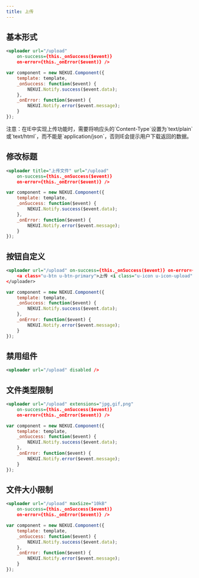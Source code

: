 ```yaml
---
title: 上传
---
```


## 基本形式

<div class="m-example"></div>

```xml
<uploader url="/upload"
    on-success={this._onSuccess($event)}
    on-error={this._onError($event)} />
```

```javascript
var component = new NEKUI.Component({
    template: template,
    _onSuccess: function($event) {
        NEKUI.Notify.success($event.data);
    },
    _onError: function($event) {
        NEKUI.Notify.error($event.message);
    }
});
```

<div class="u-message u-message-warning">
    <i class="message_icon u-icon u-icon-warning-circle"></i> 注意：在IE中实现上传功能时，需要将响应头的`Content-Type`设置为`text/plain`或`text/html`，而不能是`application/json`，否则IE会提示用户下载返回的数据。
</div>

## 修改标题

<div class="m-example"></div>

```xml
<uploader title="上传文件" url="/upload"
    on-success={this._onSuccess($event)}
    on-error={this._onError($event)} />
```

```javascript
var component = new NEKUI.Component({
    template: template,
    _onSuccess: function($event) {
        NEKUI.Notify.success($event.data);
    },
    _onError: function($event) {
        NEKUI.Notify.error($event.message);
    }
});
```

## 按钮自定义

<div class="m-example"></div>

```xml
<uploader url="/upload" on-success={this._onSuccess($event)} on-error={this._onError($event)}>
    <a class="u-btn u-btn-primary">上传 <i class="u-icon u-icon-upload"></i></a>
</uploader>
```

```javascript
var component = new NEKUI.Component({
    template: template,
    _onSuccess: function($event) {
        NEKUI.Notify.success($event.data);
    },
    _onError: function($event) {
        NEKUI.Notify.error($event.message);
    }
});
```

## 禁用组件

<div class="m-example"></div>

```xml
<uploader url="/upload" disabled />
```

## 文件类型限制

<div class="m-example"></div>

```xml
<uploader url="/upload" extensions="jpg,gif,png"
    on-success={this._onSuccess($event)}
    on-error={this._onError($event)} />
```

```javascript
var component = new NEKUI.Component({
    template: template,
    _onSuccess: function($event) {
        NEKUI.Notify.success($event.data);
    },
    _onError: function($event) {
        NEKUI.Notify.error($event.message);
    }
});
```

## 文件大小限制

<div class="m-example"></div>

```xml
<uploader url="/upload" maxSize="10kB"
    on-success={this._onSuccess($event)}
    on-error={this._onError($event)} />
```

```javascript
var component = new NEKUI.Component({
    template: template,
    _onSuccess: function($event) {
        NEKUI.Notify.success($event.data);
    },
    _onError: function($event) {
        NEKUI.Notify.error($event.message);
    }
});
```
